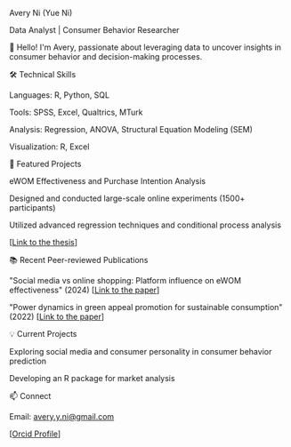 Avery Ni (Yue Ni)

Data Analyst |  Consumer Behavior Researcher

👋 Hello! I'm Avery, passionate about leveraging data to uncover insights in consumer behavior and decision-making processes.

🛠️ Technical Skills

Languages: R, Python, SQL

Tools: SPSS, Excel, Qualtrics, MTurk

Analysis: Regression, ANOVA, Structural Equation Modeling (SEM)

Visualization: R, Excel



🚀 Featured Projects

eWOM Effectiveness and Purchase Intention Analysis

Designed and conducted large-scale online experiments (1500+ participants)

Utilized advanced regression techniques and conditional process analysis

[[Link to the thesis](https://www.cnki.net/KCMS/detail/detail.aspx?dbcode=CDFD&dbname=CDFDTEMP&filename=1023886823.nh&uniplatform=OVERSEA&v=1pd3taMIXb5gNDpXBLMkSKOOLFjkXF2398S3kCMrijrHf8tbWXgWQ8Voz8SGOKWB)]


📚 Recent Peer-reviewed Publications

"Social media vs online shopping: Platform influence on eWOM effectiveness" (2024)
[[Link to the paper](https://www.sciencedirect.com/science/article/abs/pii/S1567422324000036)]

"Power dynamics in green appeal promotion for sustainable consumption" (2022)
[[Link to the paper](https://www.mdpi.com/2071-1050/14/20/12983)]


💡 Current Projects

Exploring social media and consumer personality in consumer behavior prediction

Developing an R package for market analysis

📫 Connect

Email: avery.y.ni@gmail.com

[[Orcid Profile](https://orcid.org/0000-0002-2898-4932)]
